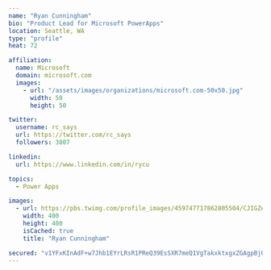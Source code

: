 ```yaml
---
name: "Ryan Cunningham"
bio: "Product Lead for Microsoft PowerApps"
location: Seattle, WA
type: "profile"
heat: 72

affiliation:
  name: Microsoft
  domain: microsoft.com
  images:
    - url: "/assets/images/organizations/microsoft.com-50x50.jpg"
      width: 50
      height: 50

twitter:
  username: rc_says
  url: https://twitter.com/rc_says
  followers: 3007

linkedin:
  url: https://www.linkedin.com/in/rycu

topics:
  - Power Apps

images:
  - url: https://pbs.twimg.com/profile_images/459747717862805504/CJIGZejd_400x400.png
    width: 400
    height: 400
    isCached: true
    title: "Ryan Cunningham"

secured: "v1YFxKInAdF+w7Jhb1EYrLRsR1PReQ39EsSXR7meQ1VgTakxktxgxZGAgpBjQrqWGT/HJgyv/FcrbCmmW+B20KtyBTQJJkMlMdT4wlB8Ctq1uRPX57zqC1Qvg6a+KN6Fszenz7lsm/p4XPGwJryJCVl4zDDGDkAdkKVvdCr9kC4B64tNN4pbh553Us5yJgAmfujfjCkeQv/104QiaoAgpoDD8GuADKeEMmJvPoeOdTw3eBpHW7MeF5LZbX7QD4R+97fvNC7X6v1lKoqKMRlKoyjM834/isLFKNUzsS3wnittoEFX26qLCbEyxP8Sbw+VJ1Zbf/EcRabUq3pR+C4uc5RYx3O2+LldJM84PJVFrCIk8eLIpoiqjbi7TXPsUoq1WYz0ZqTKTvfEUulNf+tap01NnaMAazWozXycjZgyiSc=;lPjsddXPKLffsWqQ2cs5ug=="
---
```


